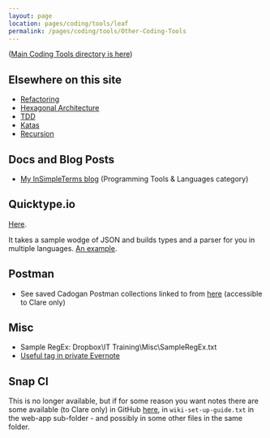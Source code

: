 ```yaml
---
layout: page
location: pages/coding/tools/leaf
permalink: /pages/coding/tools/Other-Coding-Tools
---
```


([Main Coding Tools directory is here](/pages/coding/Tools-and-Other-Useful-Stuff))

## Elsewhere on this site

- [Refactoring](/pages/think/code-princ/Refactoring)
- [Hexagonal Architecture](/pages/think/code-princ/Hexagonal-Architecture)
- [TDD](/pages/think/code-princ/TDD)
- [Katas](/pages/think/code-princ/Katas)
- [Recursion](/pages/think/code-princ/Recursion)

## Docs and Blog Posts

- [My InSimpleTerms blog](https://insimpleterms.blog/category/programming-tools-languages) (Programming Tools & Languages category)

## Quicktype.io

[Here](https://app.quicktype.io/). 

It takes a sample wodge of JSON and builds types and a parser for you in multiple languages. [An example](https://app.quicktype.io?share=Fhw0WAtIXxBfL3oharhT).

## Postman

- See saved Cadogan Postman collections linked to from [here](https://github.com/claresudbery/clare-tech/blob/master/notes/clients/cadogan/useful-links.md) (accessible to Clare only)

## Misc

- Sample RegEx: Dropbox\IT Training\Misc\SampleRegEx.txt
- [Useful tag in private Evernote](https://www.evernote.com/client/web?login=true#?an=true&n=7ae17d68-c956-43fd-841f-a3daba3b85ef&query=tag%1FUseful%1FtagGuid%3A445d553a-0d3d-80ce-5f4e-641a12368bae%1Eview%3AVIEW%2FALL_NOTES&)

## Snap CI

This is no longer available, but if for some reason you want notes there are some available (to Clare only) in GitHub [here](https://github.com/claresudbery/samba), in `wiki-set-up-guide.txt` in the web-app sub-folder - and possibly in some other files in the same folder.